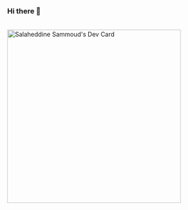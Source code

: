### Hi there 👋

<!--
**SAMMOUD10/SAMMOUD10** is a ✨ _special_ ✨ repository because its `README.md` (this file) appears on your GitHub profile.

Here are some ideas to get you started:

- 🔭 I’m currently working on ...
- 🌱 I’m currently learning ...
- 👯 I’m looking to collaborate on ...
- 🤔 I’m looking for help with ...
- 💬 Ask me about ...
- 📫 How to reach me: ...
- 😄 Pronouns: ...
- ⚡ Fun fact: ...
-->

<br/>
<a href="https://app.daily.dev/Sammoud"><img src="https://api.daily.dev/devcards/a000e88772ae4c028230ce6fc779dabe.png?r=tun" width="400" alt="Salaheddine Sammoud's Dev Card"/></a>
